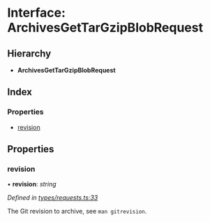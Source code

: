 
# Interface: ArchivesGetTarGzipBlobRequest

## Hierarchy

* **ArchivesGetTarGzipBlobRequest**

## Index

### Properties

* [revision](_types_requests_.archivesgettargzipblobrequest.md#revision)

## Properties

###  revision

• **revision**: *string*

*Defined in [types/requests.ts:33](https://github.com/bluecanvas/node-bluecanvas-sdk/blob/6e3a4c7/src/types/requests.ts#L33)*

The Git revision to archive, see `man gitrevision`.
